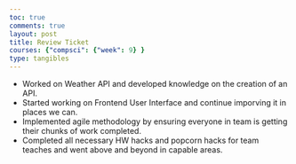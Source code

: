 ```yaml
---
toc: true
comments: true
layout: post
title: Review Ticket
courses: {"compsci": {"week": 9} }
type: tangibles
---
```



- Worked on Weather API and developed knowledge on the creation of an API. 
- Started working on Frontend User Interface and continue imporving it in places we can. 
- Implemented agile methodology by ensuring everyone in team is getting their chunks of work completed.
- Completed all necessary HW hacks and popcorn hacks for team teaches and went above and beyond in capable areas.